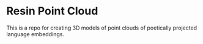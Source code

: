 # Resin Point Cloud

This is a repo for creating 3D models of point clouds of poetically projected language embeddings.
